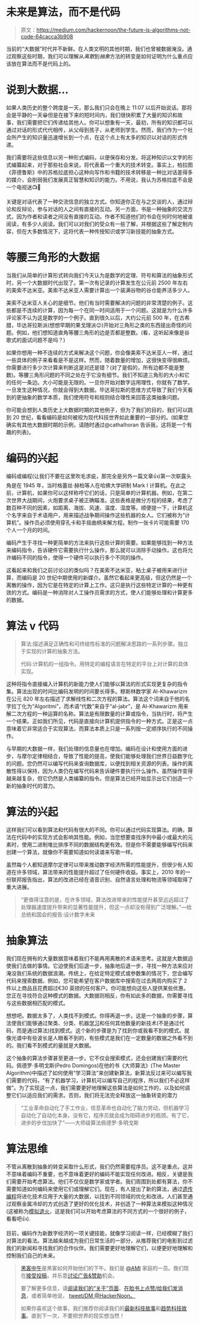 # 未来是算法，而不是代码

> 原文：<https://medium.com/hackernoon/the-future-is-algorithms-not-code-64cacca3b908>

当前的“大数据”时代并不新鲜。在人类文明的其他时期，我们也曾被数据淹没。通过观察这些时期，我们可以理解从*离散*到*抽象*方法的转变是如何证明为什么重点应该放在算法而不是代码上的。

# 说到大数据…

如果人类历史的整个跨度是一天，那么我们只会在晚上 11:07 以后开始说话。那将会是平静的一天😁但是在接下来的短时间内，我们很快积累了大量的知识和故事，我们需要把它们传递给其他人。你可以想象有一天，最初，所有的知识都可以通过对话的形式代代相传，从父母到孩子，从老师到学生。然而，我们作为一个社会所产生的知识量迅速增长到一个点，在这个点上有太多的知识以对话的形式传递。

我们需要将这些信息以另一种形式编码，以便保存和分发。将这种知识以文字的形式编纂起来，对于那些社会来说，将代表着一个重大的技术转变。事实上，柏拉图《菲德鲁斯》中的苏格拉底担心这种向写作和书籍的技术转移是一种比对话差得多的媒介，会削弱我们发展真正智慧和知识的能力。不用说，我认为苏格拉底不会是一个电视迷📺🤔

关键是对话代表了一种交流信息的独立方式。你知道你正在与之交谈的人，通过辩论和反辩论，参与对话的人之间有直接的互动。另一方面，书是一种抽象的交流方式，因为作者和读者之间没有直接的互动。作者不知道他们的书会在何时何地被谁阅读，有多少人阅读。我们可以对我们的受众有一些了解，并根据这些了解定制内容，但在大多数情况下，这将代表一种传授知识或学习新技能的抽象方式。

# 等腰三角形的大数据

当我们从简单的计算形式转向我们今天认为是数学的定理、符号和算法的抽象形式时，另一个大数据时代出现了。第一次有记录的计算发生在公元前 2500 年左右的美索不达米亚。美索不达米亚人需要计算出一个装满谷物的谷仓能养活多少人。

美索不达米亚人关心的是细节。他们有当时需要解决的问题的非常清楚的例子。这些都是不连续的计算，因为每一个在同一时间适用于一个问题。这就是为什么许多评论家不认为这是数学的一个例子。直到很久以后，大约公元前 500 年，在古希腊，毕达哥拉斯派(想想早期的果戈理派😉)开始对三角形之类的东西提出奇怪的问题。例如，他们想知道直角等腰三角形的边是否都是整数。(看，这听起来像是谷歌式的面试问题不是吗？)

如果你想用一种不连续的方式来解决这个问题，你会像美索不达米亚人一样，通过一些具体的例子来看看是不是这样。然而，随着数量的增加，这很快变得很麻烦。你需要进行多少次计算来判断这是对还是错？(对了是假的，所有边都不能是整数)。等腰三角形问题的不同之处在于它没有细节。我们不知道三角形的大小和它的任何一条边。大小可能是无限的。一旦你开始对数字运用理性，你就有了数学。一旦发生这种情况，你就会得到大数据。毕达哥拉斯的思维方式导致了我们今天看到的更抽象的数学本质，我们使用符号和规则结合理性来回答这类抽象问题。

你可能会想到人类历史上大数据时期的其他例子，但为了我们的目的，我们可以跳到 20 世纪，看看编码是如何被视为现代科技世界如此重要的一部分的。(如果您确实有其他大数据时期的示例，请随时通过@cathalhoran 告诉我，这将是一个有趣的列表)。

# 编码的兴起

编码或编程(让我们不要在这里吹毛求疵，那完全是另外一篇文章👍)第一次崭露头角是在 1945 年，当时格蕾丝·赫柏等人在哈佛大学研制 Mark I 计算机。在此之前，计算机，如果你可以这样称呼它们的话，只是简单的计算机器。例如，在第二次世界大战期间，火炮要求桌子被正确瞄准。这些表格是微分方程的结果，考虑了数百种不同的因素，如距离、海拔、风速、温度、湿度等。顺便提一下，计算机这个名字来自于术语用户，用来描述战争期间操作这些机器的女人。它们被称为“计算机”。操作员必须使用穿孔卡和手摇曲柄来解方程。制作一张卡片可能需要 170 个人一个月的时间。

编码产生于寻找一种更简单的方法来执行这些计算的需要。如果能够找到一种方法来编码指令，告诉硬件它需要执行什么操作，那么就可以消除手动操作。这也将允许编码不同的指令，使得一个硬件可以执行多个不同的操作。

这看起来和我们之前讨论过的类似吗？在美索不达米亚，粘土桌子被用来进行计算，而编码是 20 世纪中期使用的新媒介。虽然它看起来更高级，但这仍然是一个离散的操作，因为它是在特定的计算上工作。这只是执行这些特定计算的一种更有效的方式。编码是一种消除对人工操作员需求的方式，使人们能够处理和计算更多的数据。

# 算法 v 代码

> 算法:描述满足正确性和可终结性标准的问题解决思路的一系列步骤。独立于实现的计算的抽象方法。
> 
> 代码:计算机的一组指令。用特定的编程语言在特定的平台上对计算的具体实现。

这种将指令直接编入计算机的新能力使人们能够以算法的形式实现更复杂的指令集。算法出现的时间比编码发明的时间要长得多。穆斯林数学家 Al-Khawarizm 在公元 820 年左右描述了求解线性和二次方程的算法。算法这个词来自于他的名字拉丁化为“Algoritmi”，而术语“代数”来自于“al-jabr”，是 Al-Khawarizm 用来解二次方程的一种运算的名称。算法是有限数量的计算或指令，当执行时，将产生一个结果。正如我们所见，代码是直接向计算机提供指令的一种方式。正是这一点意味着它非常适合于实现算法，而算法本质上只是一系列按一定顺序执行的不同操作。

与早期的大数据一样，我们处理的信息量也在增加。编码在设计和使用方面的进步，与摩尔定律相结合，导致了性能的提高，使我们能够处理我们世界日益数字化的问题。您仍然可以编写代码来查询数据库，以便找到相关资源的列表。操作的离散性得以保持，因为人类仍在编写代码来告诉硬件要执行什么操作。虽然操作变得越来越复杂，但它仍然是人类编纂的指令。但是算法已经开始显示出它们创造一个新的抽象时代的潜力。

# 算法的兴起

这样我们可以看到算法和代码有很大的不同。你可以通过代码实现算法。的确，算法在代码中的实现方式会影响其性能。例如，当您想要查找序列中最小或最大的元素时，使用二进制堆比排序不同的数据结构更有效。但是你不需要能够编写代码来创建一个算法，就像你不需要知道如何读谱来写歌一样。

虽然每个人都知道摩尔定律可以带来推动数字经济所需的性能提升，但很少有人知道在许多领域，算法带来的性能提升超过了任何硬件收益。事实上，2010 年的一份联邦报告指出，算法的改进已经在语音识别、自然语言处理和物流等领域取得了重大进展。

> “更值得注意的是，在许多领域，算法改进带来的性能提升甚至远远超过了处理器速度提升带来的显著性能提升，但这一点却没有得到广泛理解。”—给总统和国会的报告:设计数字未来

# 抽象算法

我们现在拥有的大量数据意味着我们不能再用离散的术语来思考。这就是大数据迫使我们去做的事情。它迫使我们后退一步，抽象地后退一步，寻找一种方法来应对淹没我们系统的数据浪潮。传统上，在给定特定模式或参数集的情况下，您会编写代码来搜索数据。例如，您可能希望在客户数据库中搜索在过去两周内购买了 2 件以上商品且花费超过€30 英镑的任何客户。你可能想向这些人提供某些优惠。您正在寻找符合这种模式的数据。大数据则相反，你有如此多的数据，你需要寻找与这些数据相匹配的模式。

想想吧。数据太多了，人类找不到模式。你得再退一步。这是一个抽象的步骤，算法使我们能够通过聚类、分类、机器[学习](https://hackernoon.com/tagged/learning)和任何其他数量的新技术(不是通过代码，而是通过算法)找到模式。这个新的步骤是为了找到你或我看不到的模式。就像光谱中有些波长是人眼看不到的，有些模式是我们在一定数量的数据之外看不到的。我们看不到模式的量就是大数据。

这个抽象的算法步骤甚至更进一步。它不仅会搜索模式，还会创建我们需要的代码。佩德罗·多明戈斯(Pedro Domingos)在他的书《大师算法》(The Master Algorithm)中描述了如何使用“学习算法”来创建新算法，新算法反过来可以编写我们需要的代码，“有了机器学习，计算机可以编写自己的程序，所以我们不必这样做”。为了实现这一点，我们需要更好地理解这些算法是如何工作的，以及如何调整它们以适应我们的需求。否则，我们将无法完全释放这一抽象转变的潜力

> “工业革命自动化了手工作业，信息革命也自动化了脑力劳动，但机器学习自动化了自动化本身。没有它，程序员就会成为阻碍进步的瓶颈。有了它，进步的步伐加快了”——大师级算法佩德罗·多明戈斯

# 算法思维

不管从离散到抽象的转变采取什么形式，我们仍然需要程序员。这不是重点。这并不意味着编码不重要，也不意味着更好的编码不能实现任何改进。相反，关键是我们需要开始考虑算法。他们不仅仅是数学家或学者。我们周围到处都有算法，你不需要知道如何编码来使用它们或理解它们。现在，有人提出了新的算法，通过[遗传编程](https://en.wikipedia.org/wiki/Genetic_programming)将进化技术应用于大量的大数据，以找到不同领域的优化和改进。人们甚至通过观察金属冷却的方式创造了更好的优化技术，并创造了一种算法来模拟这种情况(这被称为[模拟退火](https://en.wikipedia.org/wiki/Simulated_annealing)，这是我们可以开始考虑算法的不同方式的一个很好的例子，看看吧👍).

目前，编码作为新数字经济的一项关键技能，就像学习阅读一样，已经模糊了我们对算法的看法。算法越来越成为我们日常生活的一部分，从推荐我们的电影到过滤我们的新闻和寻找我们的合作伙伴。我们需要更好地理解它们，以便更好地理解和控制我们自己的未来。

> [黑客中午](http://bit.ly/Hackernoon)是黑客如何开始他们的下午。我们是 [@AMI](http://bit.ly/atAMIatAMI) 家庭的一员。我们现在[接受投稿](http://bit.ly/hackernoonsubmission)，并乐意[讨论广告&赞助](mailto:partners@amipublications.com)机会。
> 
> 要了解更多信息，请[阅读我们的“关于”页面](https://goo.gl/4ofytp)、[在脸书上点赞/给我们发消息](http://bit.ly/HackernoonFB)，或者简单地说， [tweet/DM @HackerNoon。](https://goo.gl/k7XYbx)
> 
> 如果你喜欢这个故事，我们推荐你阅读我们的[最新科技故事](http://bit.ly/hackernoonlatestt)和[趋势科技故事](https://hackernoon.com/trending)。直到下一次，不要把世界的现实想当然！